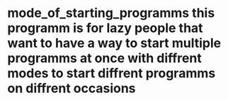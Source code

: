 # mode_of_starting_programms this programm is for lazy people that want to have a way to start multiple programms at once with diffrent modes to start diffrent programms on diffrent occasions
